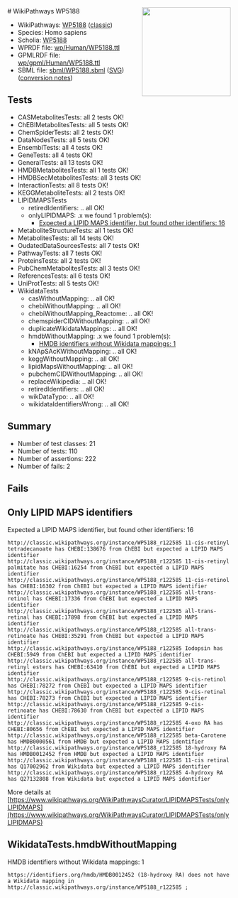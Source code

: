 <img style="float: right; width: 200px" src="https://upload.wikimedia.org/wikipedia/commons/thumb/8/83/Wplogo_with_text_500.png/640px-Wplogo_with_text_500.png" />
# WikiPathways WP5188

* WikiPathways: [WP5188](https://wikipathways.org/pathways/WP5188) ([classic](https://classic.wikipathways.org/instance/WP5188))
* Species: Homo sapiens
* Scholia: [WP5188](https://scholia.toolforge.org/wikipathways/WP5188)
* WPRDF file: [wp/Human/WP5188.ttl](../wp/Human/WP5188.ttl)
* GPMLRDF file: [wp/gpml/Human/WP5188.ttl](../wp/gpml/Human/WP5188.ttl)
* SBML file: [sbml/WP5188.sbml](../sbml/WP5188.sbml) ([SVG](../sbml/WP5188.svg)) ([conversion notes](../sbml/WP5188.txt))

## Tests
* CASMetabolitesTests: all 2 tests OK!
* ChEBIMetabolitesTests: all 5 tests OK!
* ChemSpiderTests: all 2 tests OK!
* DataNodesTests: all 5 tests OK!
* EnsemblTests: all 4 tests OK!
* GeneTests: all 4 tests OK!
* GeneralTests: all 13 tests OK!
* HMDBMetabolitesTests: all 1 tests OK!
* HMDBSecMetabolitesTests: all 3 tests OK!
* InteractionTests: all 8 tests OK!
* KEGGMetaboliteTests: all 2 tests OK!
* LIPIDMAPSTests
    * retiredIdentifiers: .. all OK!
    * onlyLIPIDMAPS: .x we found 1 problem(s):
        * [Expected a LIPID MAPS identifier, but found other identifiers: 16](#d0bfb67e)
* MetaboliteStructureTests: all 1 tests OK!
* MetabolitesTests: all 14 tests OK!
* OudatedDataSourcesTests: all 7 tests OK!
* PathwayTests: all 7 tests OK!
* ProteinsTests: all 2 tests OK!
* PubChemMetabolitesTests: all 3 tests OK!
* ReferencesTests: all 6 tests OK!
* UniProtTests: all 5 tests OK!
* WikidataTests
    * casWithoutMapping: .. all OK!
    * chebiWithoutMapping: .. all OK!
    * chebiWithoutMapping_Reactome: .. all OK!
    * chemspiderCIDWithoutMapping: .. all OK!
    * duplicateWikidataMappings: .. all OK!
    * hmdbWithoutMapping: .x we found 1 problem(s):
        * [HMDB identifiers without Wikidata mappings: 1](#8860e69b)
    * kNApSAcKWithoutMapping: .. all OK!
    * keggWithoutMapping: .. all OK!
    * lipidMapsWithoutMapping: .. all OK!
    * pubchemCIDWithoutMapping: .. all OK!
    * replaceWikipedia: .. all OK!
    * retiredIdentifiers: .. all OK!
    * wikDataTypo: .. all OK!
    * wikidataIdentifiersWrong: .. all OK!


## Summary

* Number of test classes: 21
* Number of tests: 110
* Number of assertions: 222
* Number of fails: 2

## Fails

<a name="d0bfb67e" />

## Only LIPID MAPS identifiers

Expected a LIPID MAPS identifier, but found other identifiers: 16
```
http://classic.wikipathways.org/instance/WP5188_r122585 11-cis-retinyl tetradecanoate has CHEBI:138676 from ChEBI but expected a LIPID MAPS identifier
http://classic.wikipathways.org/instance/WP5188_r122585 11-cis-retinyl palmitate has CHEBI:16254 from ChEBI but expected a LIPID MAPS identifier
http://classic.wikipathways.org/instance/WP5188_r122585 11-cis-retinol has CHEBI:16302 from ChEBI but expected a LIPID MAPS identifier
http://classic.wikipathways.org/instance/WP5188_r122585 all-trans-retinol has CHEBI:17336 from ChEBI but expected a LIPID MAPS identifier
http://classic.wikipathways.org/instance/WP5188_r122585 all-trans-retinal has CHEBI:17898 from ChEBI but expected a LIPID MAPS identifier
http://classic.wikipathways.org/instance/WP5188_r122585 all-trans-retinoate has CHEBI:35291 from ChEBI but expected a LIPID MAPS identifier
http://classic.wikipathways.org/instance/WP5188_r122585 Iodopsin has CHEBI:5949 from ChEBI but expected a LIPID MAPS identifier
http://classic.wikipathways.org/instance/WP5188_r122585 all-trans-retinyl esters has CHEBI:63410 from ChEBI but expected a LIPID MAPS identifier
http://classic.wikipathways.org/instance/WP5188_r122585 9-cis-retinol has CHEBI:78272 from ChEBI but expected a LIPID MAPS identifier
http://classic.wikipathways.org/instance/WP5188_r122585 9-cis-retinal has CHEBI:78273 from ChEBI but expected a LIPID MAPS identifier
http://classic.wikipathways.org/instance/WP5188_r122585 9-cis-retinoate has CHEBI:78630 from ChEBI but expected a LIPID MAPS identifier
http://classic.wikipathways.org/instance/WP5188_r122585 4-oxo RA has CHEBI:80656 from ChEBI but expected a LIPID MAPS identifier
http://classic.wikipathways.org/instance/WP5188_r122585 beta-Carotene has HMDB0000561 from HMDB but expected a LIPID MAPS identifier
http://classic.wikipathways.org/instance/WP5188_r122585 18-hydroxy RA has HMDB0012452 from HMDB but expected a LIPID MAPS identifier
http://classic.wikipathways.org/instance/WP5188_r122585 11-cis retinal has Q17002962 from Wikidata but expected a LIPID MAPS identifier
http://classic.wikipathways.org/instance/WP5188_r122585 4-hydroxy RA has Q27132808 from Wikidata but expected a LIPID MAPS identifier
```

More details at [https://www.wikipathways.org/WikiPathwaysCurator/LIPIDMAPSTests/onlyLIPIDMAPS](https://www.wikipathways.org/WikiPathwaysCurator/LIPIDMAPSTests/onlyLIPIDMAPS)

<a name="8860e69b" />

## WikidataTests.hmdbWithoutMapping

HMDB identifiers without Wikidata mappings: 1
```
https://identifiers.org/hmdb/HMDB0012452 (18-hydroxy RA) does not have a Wikidata mapping in http://classic.wikipathways.org/instance/WP5188_r122585 ; 
```

